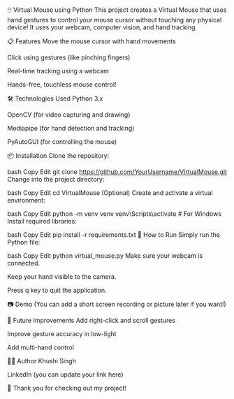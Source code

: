 🖱️ Virtual Mouse using Python
This project creates a Virtual Mouse that uses hand gestures to control your mouse cursor without touching any physical device!
It uses your webcam, computer vision, and hand tracking.

📋 Features
Move the mouse cursor with hand movements

Click using gestures (like pinching fingers)

Real-time tracking using a webcam

Hands-free, touchless mouse control!

🛠️ Technologies Used
Python 3.x

OpenCV (for video capturing and drawing)

Mediapipe (for hand detection and tracking)

PyAutoGUI (for controlling the mouse)

📦 Installation
Clone the repository:

bash
Copy
Edit
git clone https://github.com/YourUsername/VirtualMouse.git
Change into the project directory:

bash
Copy
Edit
cd VirtualMouse
(Optional) Create and activate a virtual environment:

bash
Copy
Edit
python -m venv venv
venv\Scripts\activate    # For Windows
Install required libraries:

bash
Copy
Edit
pip install -r requirements.txt
🚀 How to Run
Simply run the Python file:

bash
Copy
Edit
python virtual_mouse.py
Make sure your webcam is connected.

Keep your hand visible to the camera.

Press q key to quit the application.

📷 Demo
(You can add a short screen recording or picture later if you want!)

🧠 Future Improvements
Add right-click and scroll gestures

Improve gesture accuracy in low-light

Add multi-hand control

🧑‍💻 Author
Khushi Singh

LinkedIn (you can update your link here)

🌟 Thank you for checking out my project!
